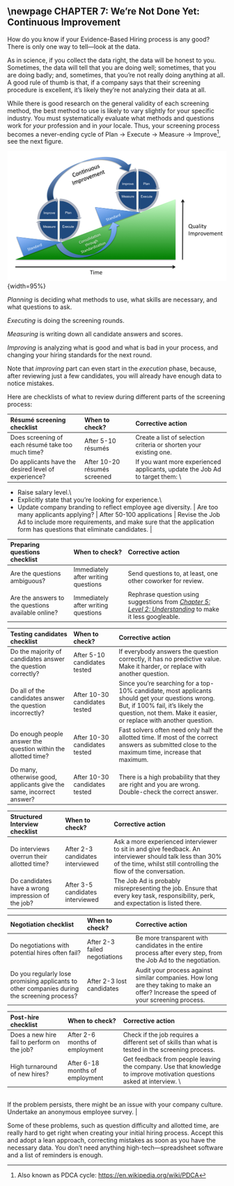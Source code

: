 \newpage
CHAPTER 7: We’re Not Done Yet: Continuous Improvement
-----------------------------------------------------

How do you know if your Evidence-Based Hiring process is any good? There is only one way to tell—look at the data.

As in science, if you collect the data right, the data will be honest to you. Sometimes, the data will tell that you are doing well; sometimes, that you are doing badly; and, sometimes, that you’re not really doing anything at all. A good rule of thumb is that, if a company says that their screening procedure is excellent, it’s likely they’re not analyzing their data at all.

While there is good research on the general validity of each screening method, the best method to use is likely to vary slightly for your specific industry. You must systematically evaluate what methods and questions work for *your* profession and in *your* locale. Thus, your screening process becomes a never-ending cycle of Plan → Execute → Measure → Improve[^pdca], see the next figure.

[^pdca]: Also known as PDCA cycle: <https://en.wikipedia.org/wiki/PDCA>

![Plan → Execute → Measure → Improve cycle.](../images/pemi.png){width=95%}

*Planning* is deciding what methods to use, what skills are necessary, and what questions to ask.

*Executing* is doing the screening rounds.

*Measuring* is writing down all candidate answers and scores.

*Improving* is analyzing what is good and what is bad in your process, and changing your hiring standards for the next round.

Note that *improving* part can even start in the *execution* phase, because, after reviewing just a few candidates, you will already have enough data to notice mistakes. 

Here are checklists of what to review during different parts of the screening process:

Résumé screening checklist         | When to check?        | Corrective action     |
:--------                          | :----                 | :-------              |
Does screening of each résumé take too much time? | After 5-10 résumés | Create a list of selection criteria or shorten your existing one. |
Do applicants have the desired level of experience? | After 10-20 résumés screened | If you want more experienced applicants, update the Job Ad to target them: \
- Raise salary level.\
- Explicitly state that you’re looking for experience.\
- Update company branding to reflect employee age diversity. |
Are too many applicants applying? | After 50-100 applications | Revise the Job Ad to include more requirements, and make sure that the application form has questions that eliminate candidates. |

Preparing questions checklist      | When to check?        | Corrective action     |
:---------                         | :-----                | :-------              |
Are the questions ambiguous? | Immediately after writing questions | Send questions to, at least, one other coworker for review. |
Are the answers to the questions available online? | Immediately after writing questions | Rephrase question using suggestions from [*Chapter 5: Level 2: Understanding*](#level-2-understanding) to make it less googleable. |

Testing candidates checklist       | When to check?        | Corrective action     |
:--------                          | :---                  | :-------              |
Do the majority of candidates answer the question correctly? | After 5-10 candidates tested | If everybody answers the question correctly, it has no predictive value. Make it harder, or replace with another question. |
Do all of the candidates answer the question incorrectly? | After 10-30 candidates tested | Since you’re searching for a top-10% candidate, most applicants should get your questions wrong. But, if 100% fail, it’s likely the question, not them. Make it easier, or replace with another question. |
Do enough people answer the question within the allotted time? | After 10-30 candidates tested | Fast solvers often need only half the allotted time. If most of the correct answers as submitted close to the maximum time, increase that maximum. |
Do many, otherwise good, applicants give the same, incorrect answer? | After 10-30 candidates tested | There is a high probability that they are right and you are wrong. Double-check the correct answer. |

Structured Interview checklist     | When to check?        | Corrective action     |
:--------                          | :----                 | :-------              |
Do interviews overrun their allotted time? | After 2-3 candidates interviewed | Ask a more experienced interviewer to sit in and give feedback. An interviewer should talk less than 30% of the time, whilst still controlling the flow of the conversation. |
Do candidates have a wrong impression of the job? | After 3-5 candidates interviewed | The Job Ad is probably misrepresenting the job. Ensure that every key task, responsibility, perk, and expectation is listed there. |

Negotiation checklist              | When to check?        | Corrective action     |
:---                               | :---                  | :-------              |
Do negotiations with potential hires often fail? | After 2-3 failed negotiations | Be more transparent with candidates in the entire process after every step, from the Job Ad to the negotiation. |
Do you regularly lose promising applicants to other companies during the screening process? | After 2-3 lost candidates | Audit your process against similar companies. How long are they taking to make an offer? Increase the speed of your screening process. |

Post-hire checklist              | When to check?        | Corrective action     |
:---                             | :---                  | :-------              |
Does a new hire fail to perform on the job? | After 2-6 months of employment | Check if the job requires a different set of skills than what is tested in the screening process. |
High turnaround of new hires? | After 6-18 months of employment | Get feedback from people leaving the company. Use that knowledge to improve motivation questions asked at interview. \
\
If the problem persists, there might be an issue with your company culture. Undertake an anonymous employee survey. |

Some of these problems, such as question difficulty and allotted time, are really hard to get right when creating your initial hiring process. Accept this and adopt a lean approach, correcting mistakes as soon as you have the necessary data. You don’t need anything high-tech—spreadsheet software and a list of reminders is enough.